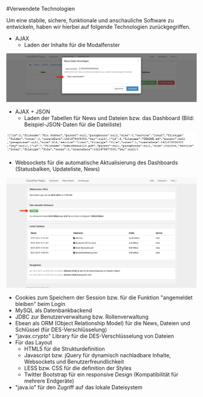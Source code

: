 #Verwendete Technologien

Um eine stabile, sichere, funktionale und anschauliche Software zu entwickeln, haben wir hierbei auf folgende Technologien zurückgegriffen.

+ AJAX
	+ Laden der Inhalte für die Modalfenster
	
![Per AJAX geladenes Modalfenster](images/AddNewFile.jpg)

+ AJAX + JSON
	+ Laden der Tabellen für News und Dateien bzw. das Dashboard (Bild: Beispiel-JSON-Daten für die Dateiliste)
	
![Per AJAX + JSON geladene Tabelle](images/AjaxJsonFiles.JPG)

+ Websockets für die automatische Aktualisierung des Dashboards (Statusbalken, Updateliste, News)

![Das Dashboard mit Inhalten aus den Websockets](images/Dashboard.jpg)

+ Cookies zum Speichern der Session bzw. für die Funktion "angemeldet bleiben" beim Login
+ MySQL als Datenbankbackend
+ JDBC zur Benutzerverwaltung bzw. Rollenverwaltung
+ Ebean als ORM (Object Relationship Model) für die News, Dateien und Schlüssel (für DES-Verschlüsselung)
+ "javax.crypto" Library für die DES-Verschlüsselung von Dateien 
+ Für das Layout
	+ HTML5 für die Strukturdefinition
	+ Javascript bzw. jQuery für dynamisch nachladbare Inhalte, Websockets und Benutzerfreundlichkeit
	+ LESS bzw. CSS für die definition der Styles
	+ Twitter Bootstrap für ein responsive Design (Kompatibilität für mehrere Endgeräte)
+ "java.io" für den Zugriff auf das lokale Dateisystem

